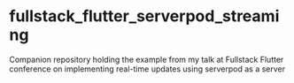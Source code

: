 # fullstack_flutter_serverpod_streaming
Companion repository holding the example from my talk at Fullstack Flutter conference on implementing real-time updates using serverpod as a server
